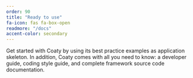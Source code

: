 ```yaml
---
order: 90
title: "Ready to use"
fa-icon: fas fa-box-open
readmore: "/docs"
accent-color: secondary
---
```


Get started with Coaty by using its best practice examples as
application skeleton. In addition, Coaty comes with all you
need to know: a developer guide, coding style guide, and
complete framework source code documentation.
